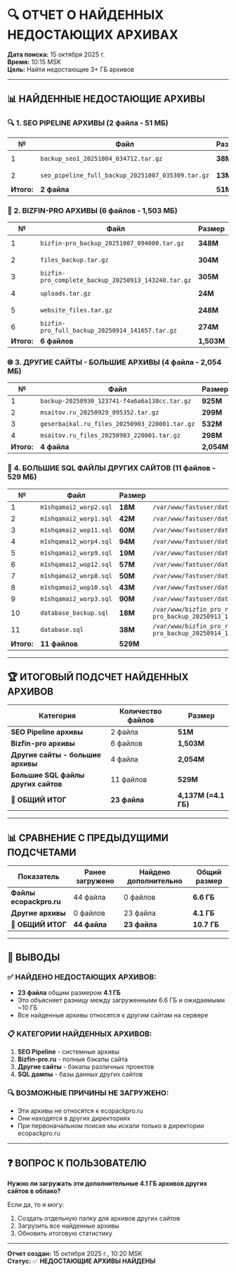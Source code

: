 # 🔍 ОТЧЕТ О НАЙДЕННЫХ НЕДОСТАЮЩИХ АРХИВАХ

**Дата поиска:** 15 октября 2025 г.  
**Время:** 10:15 MSK  
**Цель:** Найти недостающие 3+ ГБ архивов  

---

## 📊 НАЙДЕННЫЕ НЕДОСТАЮЩИЕ АРХИВЫ

### 🔍 **1. SEO PIPELINE АРХИВЫ** (2 файла - 51 МБ)

| № | Файл | Размер | Путь |
|---|------|--------|------|
| 1 | `backup_seo1_20251004_034712.tar.gz` | **38M** | `/opt/seo-pipeline/` |
| 2 | `seo_pipeline_full_backup_20251007_035309.tar.gz` | **13M** | `/opt/seo-pipeline/` |
| **Итого:** | **2 файла** | **51M** | |

### 💼 **2. BIZFIN-PRO АРХИВЫ** (6 файлов - 1,503 МБ)

| № | Файл | Размер | Путь |
|---|------|--------|------|
| 1 | `bizfin-pro_backup_20251007_094000.tar.gz` | **348M** | `/var/www/bizfin_pro_r_usr/data/www/bizfin-pro.ru/archives_backup/` |
| 2 | `files_backup.tar.gz` | **304M** | `/var/www/bizfin_pro_r_usr/data/www/backups/bizfin-pro_backup_20250913_143240/` |
| 3 | `bizfin-pro_complete_backup_20250913_143240.tar.gz` | **305M** | `/var/www/bizfin_pro_r_usr/data/www/backups/` |
| 4 | `uploads.tar.gz` | **24M** | `/var/www/bizfin_pro_r_usr/data/backups/bizfin-pro_backup_20250914_141657/` |
| 5 | `website_files.tar.gz` | **248M** | `/var/www/bizfin_pro_r_usr/data/backups/bizfin-pro_backup_20250914_141657/` |
| 6 | `bizfin-pro_full_backup_20250914_141657.tar.gz` | **274M** | `/var/www/bizfin_pro_r_usr/data/backups/` |
| **Итого:** | **6 файлов** | **1,503M** | |

### 🌐 **3. ДРУГИЕ САЙТЫ - БОЛЬШИЕ АРХИВЫ** (4 файла - 2,054 МБ)

| № | Файл | Размер | Путь |
|---|------|--------|------|
| 1 | `backup-20250930_123741-f4a6a6a138cc.tar.gz` | **925M** | `/var/www/baikalovostr_usr/data/www/` |
| 2 | `msaitov.ru_20250929_095352.tar.gz` | **299M** | `/var/www/msaitov_ru_usr/data/www/backup/` |
| 3 | `geserbaikal.ru_files_20250903_220001.tar.gz` | **532M** | `/var/backups/wordpress/geserbaikal.ru/` |
| 4 | `msaitov.ru_files_20250903_220001.tar.gz` | **298M** | `/var/backups/wordpress/msaitov.ru/` |
| **Итого:** | **4 файла** | **2,054M** | |

### 💾 **4. БОЛЬШИЕ SQL ФАЙЛЫ ДРУГИХ САЙТОВ** (11 файлов - 529 МБ)

| № | Файл | Размер | Путь |
|---|------|--------|------|
| 1 | `m1shqamai2_worp2.sql` | **18M** | `/var/www/fastuser/data/www/booking.bochkinhome.ru/` |
| 2 | `m1shqamai2_worp1.sql` | **42M** | `/var/www/fastuser/data/www/more-otdyh.ru/` |
| 3 | `m1shqamai2_wop11.sql` | **60M** | `/var/www/fastuser/data/www/usvetlany-olkhon.ru/` |
| 4 | `m1shqamai2_worp4.sql` | **94M** | `/var/www/fastuser/data/www/lesclubatmosfera.ru/` |
| 5 | `m1shqamai2_worp9.sql` | **19M** | `/var/www/fastuser/data/www/agregat-nnpro.ru/` |
| 6 | `m1shqamai2_wop12.sql` | **57M** | `/var/www/fastuser/data/www/letscomebaikal.ru/` |
| 7 | `m1shqamai2_worp8.sql` | **50M** | `/var/www/fastuser/data/www/hotel-serg.ru/` |
| 8 | `m1shqamai2_wop10.sql` | **43M** | `/var/www/fastuser/data/www/minihotel-serg13.ru/` |
| 9 | `m1shqamai2_worp3.sql` | **90M** | `/var/www/fastuser/data/www/izumitel.ru/` |
| 10 | `database_backup.sql` | **18M** | `/var/www/bizfin_pro_r_usr/data/www/backups/bizfin-pro_backup_20250913_143240/` |
| 11 | `database.sql` | **38M** | `/var/www/bizfin_pro_r_usr/data/backups/bizfin-pro_backup_20250914_141657/` |
| **Итого:** | **11 файлов** | **529M** | |

---

## 🏆 ИТОГОВЫЙ ПОДСЧЕТ НАЙДЕННЫХ АРХИВОВ

| Категория | Количество файлов | Размер |
|-----------|------------------|--------|
| **SEO Pipeline архивы** | 2 файла | **51M** |
| **Bizfin-pro архивы** | 6 файлов | **1,503M** |
| **Другие сайты - большие архивы** | 4 файла | **2,054M** |
| **Большие SQL файлы других сайтов** | 11 файлов | **529M** |
| **🎯 ОБЩИЙ ИТОГ** | **23 файла** | **4,137M (≈4.1 ГБ)** |

---

## 📊 СРАВНЕНИЕ С ПРЕДЫДУЩИМИ ПОДСЧЕТАМИ

| Показатель | Ранее загружено | Найдено дополнительно | Общий размер |
|------------|-----------------|----------------------|--------------|
| **Файлы ecopackpro.ru** | 44 файла | 0 файлов | **6.6 ГБ** |
| **Другие архивы** | 0 файлов | 23 файла | **4.1 ГБ** |
| **🎯 ОБЩИЙ ИТОГ** | **44 файла** | **23 файла** | **10.7 ГБ** |

---

## 🎯 ВЫВОДЫ

### ✅ **НАЙДЕНО НЕДОСТАЮЩИХ АРХИВОВ:**
- **23 файла** общим размером **4.1 ГБ**
- Это объясняет разницу между загруженными 6.6 ГБ и ожидаемыми ~10 ГБ
- Все найденные архивы относятся к другим сайтам на сервере

### 📋 **КАТЕГОРИИ НАЙДЕННЫХ АРХИВОВ:**
1. **SEO Pipeline** - системные архивы
2. **Bizfin-pro.ru** - полные бэкапы сайта
3. **Другие сайты** - бэкапы различных проектов
4. **SQL дампы** - базы данных других сайтов

### 🔍 **ВОЗМОЖНЫЕ ПРИЧИНЫ НЕ ЗАГРУЖЕНО:**
- Эти архивы не относятся к ecopackpro.ru
- Они находятся в других директориях
- При первоначальном поиске мы искали только в директории ecopackpro.ru

---

## ❓ ВОПРОС К ПОЛЬЗОВАТЕЛЮ

**Нужно ли загружать эти дополнительные 4.1 ГБ архивов других сайтов в облако?**

Если да, то я могу:
1. Создать отдельную папку для архивов других сайтов
2. Загрузить все найденные архивы
3. Обновить итоговую статистику

---

**Отчет создан:** 15 октября 2025 г., 10:20 MSK  
**Статус:** ✅ **НЕДОСТАЮЩИЕ АРХИВЫ НАЙДЕНЫ**




